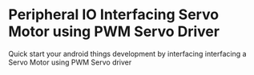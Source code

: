 # Peripheral IO Interfacing Servo Motor using PWM Servo Driver
Quick start your android things development by interfacing interfacing a Servo Motor using PWM Servo driver
